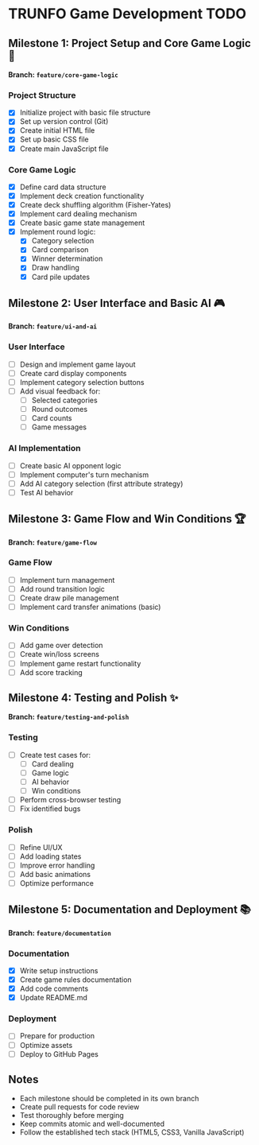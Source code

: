 # TRUNFO Game Development TODO

## Milestone 1: Project Setup and Core Game Logic 🚀
**Branch: `feature/core-game-logic`**

### Project Structure
- [x] Initialize project with basic file structure
- [x] Set up version control (Git)
- [x] Create initial HTML file
- [x] Set up basic CSS file
- [x] Create main JavaScript file

### Core Game Logic
- [x] Define card data structure
- [x] Implement deck creation functionality
- [x] Create deck shuffling algorithm (Fisher-Yates)
- [x] Implement card dealing mechanism
- [x] Create basic game state management
- [x] Implement round logic:
  - [x] Category selection
  - [x] Card comparison
  - [x] Winner determination
  - [x] Draw handling
  - [x] Card pile updates

## Milestone 2: User Interface and Basic AI 🎮
**Branch: `feature/ui-and-ai`**

### User Interface
- [ ] Design and implement game layout
- [ ] Create card display components
- [ ] Implement category selection buttons
- [ ] Add visual feedback for:
  - [ ] Selected categories
  - [ ] Round outcomes
  - [ ] Card counts
  - [ ] Game messages

### AI Implementation
- [ ] Create basic AI opponent logic
- [ ] Implement computer's turn mechanism
- [ ] Add AI category selection (first attribute strategy)
- [ ] Test AI behavior

## Milestone 3: Game Flow and Win Conditions 🏆
**Branch: `feature/game-flow`**

### Game Flow
- [ ] Implement turn management
- [ ] Add round transition logic
- [ ] Create draw pile management
- [ ] Implement card transfer animations (basic)

### Win Conditions
- [ ] Add game over detection
- [ ] Create win/loss screens
- [ ] Implement game restart functionality
- [ ] Add score tracking

## Milestone 4: Testing and Polish ✨
**Branch: `feature/testing-and-polish`**

### Testing
- [ ] Create test cases for:
  - [ ] Card dealing
  - [ ] Game logic
  - [ ] AI behavior
  - [ ] Win conditions
- [ ] Perform cross-browser testing
- [ ] Fix identified bugs

### Polish
- [ ] Refine UI/UX
- [ ] Add loading states
- [ ] Improve error handling
- [ ] Add basic animations
- [ ] Optimize performance

## Milestone 5: Documentation and Deployment 📚
**Branch: `feature/documentation`**

### Documentation
- [x] Write setup instructions
- [x] Create game rules documentation
- [x] Add code comments
- [x] Update README.md

### Deployment
- [ ] Prepare for production
- [ ] Optimize assets
- [ ] Deploy to GitHub Pages

## Notes
- Each milestone should be completed in its own branch
- Create pull requests for code review
- Test thoroughly before merging
- Keep commits atomic and well-documented
- Follow the established tech stack (HTML5, CSS3, Vanilla JavaScript) 